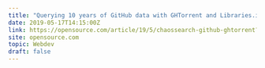 ```yaml
---
title: "Querying 10 years of GitHub data with GHTorrent and Libraries.io"
date: 2019-05-17T14:15:00Z
link: https://opensource.com/article/19/5/chaossearch-github-ghtorrent?utm_medium=RSS&utm_source=hune
site: opensource.com
topic: Webdev
draft: false
---
```

